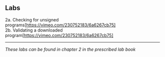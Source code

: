 ## Labs    
2a. Checking for unsigned programs[https://vimeo.com/230752183/6a6267cb75]  
2b. Validating a downloaded program[https://vimeo.com/230752183/6a6267cb75] 
___
*These labs can be found in chapter 2 in the prescribed lab book* 
